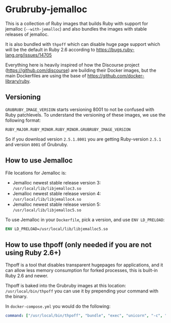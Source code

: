 # Grubruby-jemalloc

This is a collection of Ruby images that builds Ruby with support for jemalloc (`--with-jemalloc`) and also bundles the images with stable releases of jemalloc.

It is also bundled with `thpoff` which can disable huge page support which will be the default in Ruby 2.6 according to https://bugs.ruby-lang.org/issues/14705

Everything here is heavily inspired of how the Discourse project (https://github.com/discourse) are building their Docker images, but the main Dockerfiles are using the base of https://github.com/docker-library/ruby.

## Versioning

`GRUBRUBY_IMAGE_VERSION` starts versioning 8001 to not be confused with Ruby patchlevels. To understand the versioning of these images, we use the following format:

```
RUBY_MAJOR.RUBY_MINOR.RUBY_MINOR.GRUBRUBY_IMAGE_VERSION
```

So if you download version `2.5.1.8001` you are getting Ruby-version `2.5.1` and version `8001` of Grubruby.

## How to use Jemalloc

File locations for Jemalloc is:

- Jemalloc newest stable release version 3: `/usr/local/lib/libjemalloc3.so`
- Jemalloc newest stable release version 4: `/usr/local/lib/libjemalloc4.so`
- Jemalloc newest stable release version 5: `/usr/local/lib/libjemalloc5.so`

To use Jemalloc in your `Dockerfile`, pick a version, and use `ENV LD_PRELOAD`:

```dockerfile
ENV LD_PRELOAD=/usr/local/lib/libjemalloc5.so
```

## How to use thpoff (only needed if you are not using Ruby 2.6+)

Thpoff is a tool that disables transparent hugepages for applications, and it can allow less memory consumption for forked processes, this is built-in Ruby 2.6 and newer.

Thpoff is baked into the Grubruby images at this location: `/usr/local/bin/thpoff` you can use it by prepending your command with the binary.

In `docker-compose.yml` you would do the following:

```yaml
command: ["/usr/local/bin/thpoff", "bundle", "exec", "unicorn", "-c", "config/unicorn.rb"]
```
